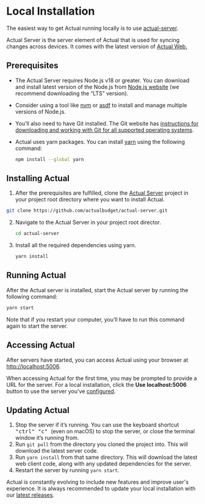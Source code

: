 # Local Installation

The easiest way to get Actual running locally is to use [actual-server](https://github.com/actualbudget/actual-server). 

Actual Server is the server element of Actual that is used for syncing changes across devices. It comes with the latest version of [Actual Web.](https://github.com/actualbudget/actual)

## Prerequisites

- The Actual Server requires Node.js v18 or greater. You can download and install latest version of the Node.js from [Node.js website](https://nodejs.org/en/download) (we recommend downloading the “LTS” version). 
- Consider using a tool like [nvm](https://github.com/nvm-sh/nvm) or [asdf](https://asdf-vm.com) to install and manage multiple versions of Node.js.
- You’ll also need to have Git installed. The Git website has [instructions for downloading and working with Git for all supported operating systems](https://git-scm.com/download).
- Actual uses yarn packages. You can install [yarn](https://yarnpkg.com/getting-started/install) using the following command:

  ```bash
  npm install --global yarn
  ```

## Installing Actual

1. After the prerequisites are fulfilled, clone the [Actual Server](https://github.com/actualbudget/actual-server) project in your project root directory where you want to install Actual.
  ```bash
  git clone https://github.com/actualbudget/actual-server.git
  ```

2. Navigate to the Actual Server in your project root director.
    ```bash
    cd actual-server
    ```
3. Install all the required dependencies using yarn.
    ```bash
    yarn install
    ```

## Running Actual

After the Actual server is installed, start the Actual server by running the following command:
```bash
yarn start
```
Note that if you restart your computer, you’ll have to run this command again to start the server.

## Accessing Actual

After servers have started, you can access Actual using your browser at [http://localhost:5006](http://localhost:5006). 

When accessing Actual for the first time, you may be prompted to provide a URL for the server. For a local installation, click the **Use localhost:5006** button to use the server you've [configured](https://actualbudget.org/docs/config/).

## Updating Actual

1. Stop the server if it’s running. You can use the keyboard shortcut <kbd>"ctrl" </kbd> <kbd>"c" </kbd> (even on macOS) to stop the server, or close the terminal window it’s running from.
2. Run `git pull` from the directory you cloned the project into. This will download the latest server code.
3. Run `yarn install` from that same directory. This will download the latest web client code, along with any updated dependencies for the server.
4. Restart the server by running `yarn start`.

Actual is constantly evolving to include new features and improve user's experience. It is always recommended to update your local installation with our [latest releases](https://actualbudget.org/docs/releases).
